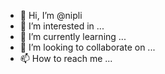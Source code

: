 - 👋 Hi, I’m @nipli
- 👀 I’m interested in ...
- 🌱 I’m currently learning ...
- 💞️ I’m looking to collaborate on ...
- 📫 How to reach me ...

<!---
nipli/nipli is a ✨ special ✨ repository because its `README.md` (this file) appears on your GitHub profile.
You can click the Preview link to take a look at your changes.
--->
